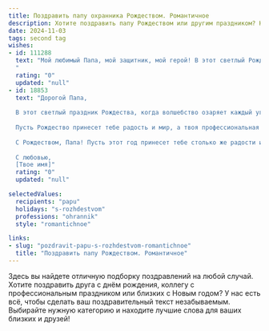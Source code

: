 ```yaml
---
title: Поздравить папу охранника Рождеством. Романтичное
description: Хотите поздравить папу Рождеством или другим праздником? Наш ИИ создаст незабываемое поздравление, а вы обязательно выделитесь среди других.  
date: 2024-11-03
tags: second tag
wishes:
- id: 111288
  text: "Мой любимый Папа, мой защитник, мой герой! В этот светлый Рождественский вечер, когда звезды светят особенно ярко, я хочу сказать тебе, как сильно я тебя люблю.  Твоя верность и преданность, как и твоя служба охранником, — это опора для всей нашей семьи,  это та спокойная уверенность, которая согревает нас теплее любого камина. Пусть Рождество принесет тебе мир, любовь и исполнение всех твоих желаний.  С Рождеством, дорогой!
  "
  rating: "0"
  updated: "null"
- id: 18853
  text: "Дорогой Папа,
  
  В этот светлый праздник Рождества, когда волшебство озаряет каждый уголок, я хочу поздравить тебя, мой храбрый охранник. Пусть твои дни будут наполнены теплом и уютом, как искры в камине, а ночи — спокойными и защищенными, словно тихие ночные смены, когда ты стоишь на страже.
  
  Пусть Рождество принесет тебе радость и мир, а твоя профессиональная отвага и забота будут вдохновением для всех нас. Ты всегда был моим защитником, и в этот праздник я хочу сказать тебе, как сильно ты мне дорог.
  
  С Рождеством, Папа! Пусть этот год принесет тебе столько же радости и счастья, сколько ты даришь другим своим присутствием и заботой.
  
  С любовью,
  [Твое имя]"
  rating: "0"
  updated: "null"

selectedValues:
  recipients: "papu"
  holidays: "s-rozhdestvom"
  professions: "ohrannik"
  style: "romantichnoe"

links:
- slug: "pozdravit-papu-s-rozhdestvom-romantichnoe"
  title: "Поздравить папу Рождеством. Романтичное"
---
```


Здесь вы найдете отличную подборку поздравлений на любой случай.
Хотите поздравить друга с днём рождения, коллегу с профессиональным праздником или близких с Новым годом? У нас есть всё, чтобы сделать ваш поздравительный текст незабываемым. Выбирайте нужную категорию и находите лучшие слова для ваших близких и друзей!
